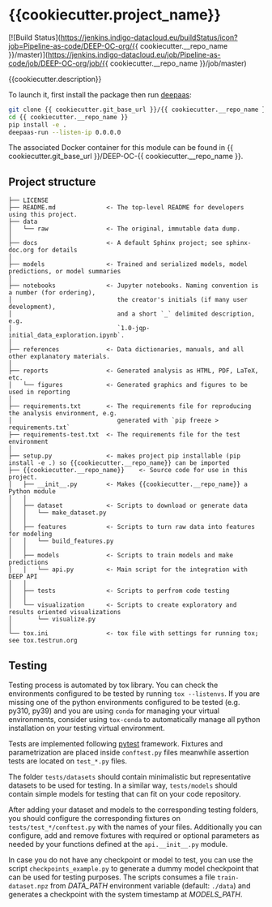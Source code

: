 {{cookiecutter.project_name}}
==============================

[![Build Status](https://jenkins.indigo-datacloud.eu/buildStatus/icon?job=Pipeline-as-code/DEEP-OC-org/{{ cookiecutter.__repo_name }}/master)](https://jenkins.indigo-datacloud.eu/job/Pipeline-as-code/job/DEEP-OC-org/job/{{ cookiecutter.__repo_name }}/job/master)

{{cookiecutter.description}}

To launch it, first install the package then run [deepaas](https://github.com/indigo-dc/DEEPaaS):
```bash
git clone {{ cookiecutter.git_base_url }}/{{ cookiecutter.__repo_name }}
cd {{ cookiecutter.__repo_name }}
pip install -e .
deepaas-run --listen-ip 0.0.0.0
```
The associated Docker container for this module can be found in {{ cookiecutter.git_base_url }}/DEEP-OC-{{ cookiecutter.__repo_name }}.

## Project structure
```
├── LICENSE
├── README.md              <- The top-level README for developers using this project.
├── data
│   └── raw                <- The original, immutable data dump.
│
├── docs                   <- A default Sphinx project; see sphinx-doc.org for details
│
├── models                 <- Trained and serialized models, model predictions, or model summaries
│
├── notebooks              <- Jupyter notebooks. Naming convention is a number (for ordering),
│                             the creator's initials (if many user development), 
│                             and a short `_` delimited description, e.g.
│                             `1.0-jqp-initial_data_exploration.ipynb`.
│
├── references             <- Data dictionaries, manuals, and all other explanatory materials.
│
├── reports                <- Generated analysis as HTML, PDF, LaTeX, etc.
│   └── figures            <- Generated graphics and figures to be used in reporting
│
├── requirements.txt       <- The requirements file for reproducing the analysis environment, e.g.
│                             generated with `pip freeze > requirements.txt`
├── requirements-test.txt  <- The requirements file for the test environment
│
├── setup.py               <- makes project pip installable (pip install -e .) so {{cookiecutter.__repo_name}} can be imported
├── {{cookiecutter.__repo_name}}    <- Source code for use in this project.
│   ├── __init__.py        <- Makes {{cookiecutter.__repo_name}} a Python module
│   │
│   ├── dataset            <- Scripts to download or generate data
│   │   └── make_dataset.py
│   │
│   ├── features           <- Scripts to turn raw data into features for modeling
│   │   └── build_features.py
│   │
│   ├── models             <- Scripts to train models and make predictions
│   │   └── api.py         <- Main script for the integration with DEEP API
│   │
│   ├── tests              <- Scripts to perfrom code testing
│   │
│   └── visualization      <- Scripts to create exploratory and results oriented visualizations
│       └── visualize.py
│
└── tox.ini                <- tox file with settings for running tox; see tox.testrun.org
```



## Testing

Testing process is automated by tox library. You can check the environments
configured to be tested by running `tox --listenvs`. If you are missing one
of the python environments configured to be tested (e.g. py310, py39) and
you are using `conda` for managing your virtual environments, consider using
`tox-conda` to automatically manage all python installation on your testing
virtual environment.

Tests are implemented following [pytest](https://docs.pytest.org) framework.
Fixtures and parametrization are placed inside `conftest.py` files meanwhile
assertion tests are located on `test_*.py` files.

The folder `tests/datasets` should contain minimalistic but representative
datasets to be used for testing. In a similar way, `tests/models` should
contain simple models for testing that can fit on your code repository.

After adding your dataset and models to the corresponding testing folders,
you should configure the corresponding fixtures on `tests/test_*/conftest.py`
with the names of your files. Additionally you can configure, add and
remove fixtures with required or optional parameters as needed by your
functions defined at the `api.__init__.py` module.

In case you do not have any checkpoint or model to test, you can use the
script `checkpoints_example.py` to generate a dummy model checkpoint that
can be used for testing purposes. The scripts consumes a file `train-dataset.npz`
from _DATA_PATH_ environment variable (default: `./data`) and generates a
checkpoint with the system timestamp at _MODELS_PATH_.
